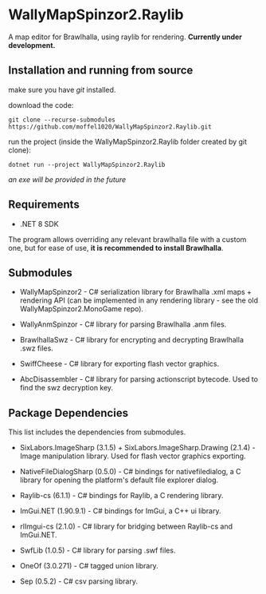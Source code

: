 # WallyMapSpinzor2.Raylib

A map editor for Brawlhalla, using raylib for rendering. **Currently under development.**

## Installation and running from source

make sure you have _git_ installed.

download the code:

`git clone --recurse-submodules https://github.com/moffel1020/WallyMapSpinzor2.Raylib.git`

run the project (inside the WallyMapSpinzor2.Raylib folder created by git clone):

`dotnet run --project WallyMapSpinzor2.Raylib`

_an exe will be provided in the future_

## Requirements

- .NET 8 SDK

The program allows overriding any relevant brawlhalla file with a custom one, but for ease of use, **it is recommended to install Brawlhalla**.

## Submodules

- WallyMapSpinzor2 - C# serialization library for Brawlhalla .xml maps + rendering API (can be implemented in any rendering library - see the old WallyMapSpinzor2.MonoGame repo).

- WallyAnmSpinzor - C# library for parsing Brawlhalla .anm files.

- BrawlhallaSwz - C# library for encrypting and decrypting Brawlhalla .swz files.

- SwiffCheese - C# library for exporting flash vector graphics.

- AbcDisassembler - C# library for parsing actionscript bytecode. Used to find the swz decryption key.

## Package Dependencies

This list includes the dependencies from submodules.

- SixLabors.ImageSharp (3.1.5) + SixLabors.ImageSharp.Drawing (2.1.4) - Image manipulation library. Used for flash vector graphics exporting.

- NativeFileDialogSharp (0.5.0) - C# bindings for nativefiledialog, a C library for opening the platform's default file explorer dialog.

- Raylib-cs (6.1.1) - C# bindings for Raylib, a C rendering library.

- ImGui.NET (1.90.9.1) - C# bindings for ImGui, a C++ ui library.

- rlImgui-cs (2.1.0) - C# library for bridging between Raylib-cs and ImGui.NET.

- SwfLib (1.0.5) - C# library for parsing .swf files.

- OneOf (3.0.271) - C# tagged union library.

- Sep (0.5.2) - C# csv parsing library.